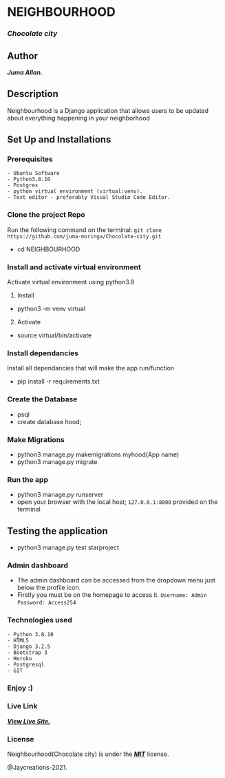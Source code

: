 # NEIGHBOURHOOD
### ***Chocolate city***

## Author
***Juma Allan.***

## Description

Neighbourhood is a Django application that allows users to be updated about everything happening in your neighborhood

## Set Up and Installations

### Prerequisites
    - Ubuntu Software
    - Python3.8.10
    - Postgres
    - python virtual environment (virtual:venv).
    - Text editor - preferably Visual Studio Code Editor.

### Clone the  project Repo
Run the following command on the terminal:
`git clone https://github.com/juma-moringa/Chocolate-city.git`
* cd NEIGHBOURHOOD

###  Install and activate virtual environment
Activate virtual environment using python3.8 
1. Install
* python3 -m venv virtual
2. Activate
* source virtual/bin/activate

### Install dependancies
Install  all dependancies that will make the app run/function
* pip install -r requirements.txt

### Create the Database
* psql
* create database hood;

### Make Migrations
* python3 manage.py makemigrations myhood(App name)
* python3 manage.py migrate

### Run the app
* python3 manage.py runserver
* open your browser with the local host; `127.0.0.1:8000` provided on the terminal

## Testing the application
* python3 manage.py test starproject

### Admin dashboard
* The admin dashboard can be accessed from the dropdown menu just below the profile icon.
* Firstly you must be on the homepage to access it.
`Username: Admin`
`Password: Access254`


### Technologies used
    - Python 3.8.10
    - HTML5
    - Django 3.2.5
    - Bootstrap 3
    - Heroku
    - Postgresql
    - GIT

### Enjoy :)


### Live Link

***[View Live Site.]()***

### License

Neighbourhood(Chocolate city) is under the ***[MIT](LICENSE)*** license.

@Jaycreations-2021.